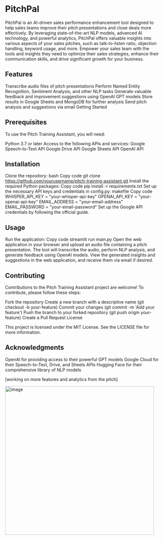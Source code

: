 
# PitchPal

PitchPal is an AI-driven sales performance enhancement tool designed to help sales teams improve their pitch presentations and close deals more effectively. By leveraging state-of-the-art NLP models, advanced AI technology, and powerful analytics, PitchPal offers valuable insights into various aspects of your sales pitches, such as talk-to-listen ratio, objection handling, keyword usage, and more. Empower your sales team with the tools and insights they need to optimize their sales strategies, enhance their communication skills, and drive significant growth for your business.


## Features

Transcribe audio files of pitch presentations
Perform Named Entity Recognition, Sentiment Analysis, and other NLP tasks
Generate valuable feedback and improvement suggestions using OpenAI GPT models
Store results in Google Sheets and MongoDB for further analysis
Send pitch analysis and suggestions via email
Getting Started

## Prerequisites
To use the Pitch Training Assistant, you will need:

Python 3.7 or later
Access to the following APIs and services:
Google Speech-to-Text API
Google Drive API
Google Sheets API
OpenAI API

## Installation
Clone the repository:
bash
Copy code
git clone https://github.com/yourusername/pitch-training-assistant.git
Install the required Python packages:
Copy code
pip install -r requirements.txt
Set up the necessary API keys and credentials in config.py:
makefile
Copy code
WHISPER_API_KEY = "your-whisper-api-key"
OPENAI_API_KEY = "your-openai-api-key"
EMAIL_ADDRESS = "your-email-address"
EMAIL_PASSWORD = "your-email-password"
Set up the Google API credentials by following the official guide.

## Usage
Run the application:
Copy code
streamlit run main.py
Open the web application in your browser and upload an audio file containing a pitch presentation.
The tool will transcribe the audio, perform NLP analysis, and generate feedback using OpenAI models.
View the generated insights and suggestions in the web application, and receive them via email if desired.

## Contributing

Contributions to the Pitch Training Assistant project are welcome! To contribute, please follow these steps:

Fork the repository
Create a new branch with a descriptive name (git checkout -b your-feature)
Commit your changes (git commit -m 'Add your feature')
Push the branch to your forked repository (git push origin your-feature)
Create a Pull Request
License

This project is licensed under the MIT License. See the LICENSE file for more information.

## Acknowledgments

OpenAI for providing access to their powerful GPT models
Google Cloud for their Speech-to-Text, Drive, and Sheets APIs
Hugging Face for their comprehensive library of NLP models


[working on more features and analytics from the pitch]


<img width="486" alt="image" src="https://user-images.githubusercontent.com/31366524/235303498-422b8592-f50e-479c-be74-e5167a3ca94e.png">
